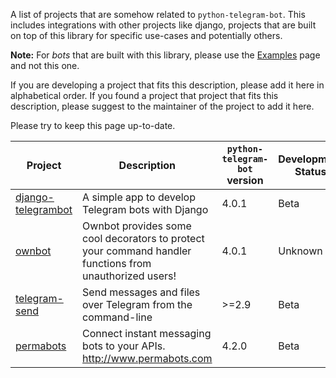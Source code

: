 A list of projects that are somehow related to `python-telegram-bot`. This includes integrations with other projects like django, projects that are built on top of this library for specific use-cases and potentially others.

**Note:** For *bots* that are built with this library, please use the [Examples](https://github.com/python-telegram-bot/python-telegram-bot/wiki/Examples) page and not this one.

If you are developing a project that fits this description, please add it here in alphabetical order. If you found a project that project that fits this description, please suggest to the maintainer of the project to add it here.

Please try to keep this page up-to-date.

| Project | Description | `python-telegram-bot` version | Development Status |
| ------- | ----------- | ----------------------------- | ------------------ |
| [django-telegrambot](https://github.com/JungDev/django-telegrambot) | A simple app to develop Telegram bots with Django | 4.0.1 | Beta |
| [ownbot](https://github.com/michaelimfeld/ownbot) | Ownbot provides some cool decorators to protect your command handler functions from unauthorized users! | 4.0.1 | Unknown |
| [telegram-send](https://github.com/rahiel/telegram-send) | Send messages and files over Telegram from the command-line | >=2.9 | Beta |
| [permabots](https://github.com/jlmadurga/permabots) | Connect instant messaging bots to your APIs. http://www.permabots.com | 4.2.0 | Beta |